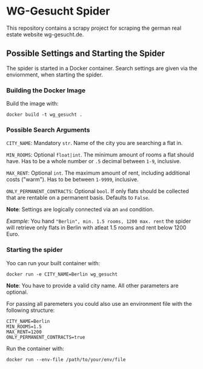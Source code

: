 # WG-Gesucht Spider
This repository contains a scrapy project for scraping the german real estate website wg-gesucht.de.

## Possible Settings and Starting the Spider

The spider is started in a Docker container.
Search settings are given via the enviornment,
when starting the spider.

### Building the Docker Image

Build the image with:

```shell
docker build -t wg_gesucht .
```

### Possible Search Arguments

`CITY_NAME`: Mandatory `str`.
Name of the city you are searching a flat in.

`MIN_ROOMS`:
Optional `float|int`.
The minimum amount of rooms a flat should have.
Has to be a whole number or `.5` decimal between
`1-9`, inclusive.

`MAX_RENT`:
Optional `int`.
The maximum amount of rent,
including additional costs ("warm").
Has to be between `1-9999`, inclusive.

`ONLY_PERMANENT_CONTRACTS`:
Optional `bool`.
If only flats should be collected that are
rentable on a permanent basis.
Defaults to `False`.

**Note**: Settings are logically connected
via an `and` condition.

*Example:*
You hand `"Berlin", min. 1.5 rooms, 1200 max. rent` the
spider will retrieve only flats in Berlin with atleat
1.5 rooms and rent below 1200 Euro.

### Starting the spider

Yoo can run your built container with:

```shell
docker run -e CITY_NAME=Berlin wg_gesucht
```

**Note**: You have to provide a valid city name.
All other parameters are optional.

For passing all paremeters you could also
use an environment file with the following structure:

```env
CITY_NAME=Berlin
MIN_ROOMS=1.5
MAX_RENT=1200
ONLY_PERMANENT_CONTRACTS=true
```

Run the container with:

```shell
docker run --env-file /path/to/your/env/file
```

